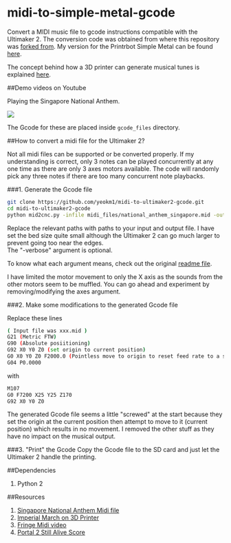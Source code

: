 # midi-to-simple-metal-gcode
Convert a MIDI music file to gcode instructions compatible with the Ultimaker 2. The conversion code was obtained from where this repository was [forked from](https://github.com/michthom/MIDI-to-CNC). My version for the Printrbot Simple Metal can be found [here](https://github.com/yeokm1/midi-to-simple-metal-gcode).

The concept behind how a 3D printer can generate musical tunes is explained [here](http://zeroinnovations.com/how-to-play-the-imperial-march-on-a-3d-printer/).

##Demo videos on Youtube

Playing the Singapore National Anthem. 

[![](http://img.youtube.com/vi/4op7vfobDcA/0.jpg)](https://www.youtube.com/watch?v=4op7vfobDcA)

The Gcode for these are placed inside ```gcode_files``` directory.

##How to convert a midi file for the Ultimaker 2?

Not all midi files can be supported or be converted properly. If my understanding is correct, only 3 notes can be played concurrently at any one time as there are only 3 axes motors available. The code will randomly pick any three notes if there are too many concurrent note playbacks. 

###1. Generate the Gcode file
```bash
git clone https://github.com/yeokm1/midi-to-ultimaker2-gcode.git
cd midi-to-ultimaker2-gcode
python mid2cnc.py -infile midi_files/national_anthem_singapore.mid -outfile gcode_files/singapore_national_anthem.gcode -machine custom -units metric -ppu 80 80 3200 -safemin 25 25 25 -safemax 170 170 170 -axes X -verbose
```
Replace the relevant paths with paths to your input and output file. I have set the bed size quite small although the Ultimaker 2 can go much larger to prevent going too near the edges.  
The "-verbose" argument is optional.

To know what each argument means, check out the original [readme file](README).

I have limited the motor movement to only the X axis as the sounds from the other motors seem to be muffled. You can go ahead and experiment by removing/modifying the axes argument.

###2. Make some modifications to the generated Gcode file

Replace these lines
```bash
( Input file was xxx.mid )
G21 (Metric FTW)
G90 (Absolute posiitioning)
G92 X0 Y0 Z0 (set origin to current position)
G0 X0 Y0 Z0 F2000.0 (Pointless move to origin to reset feed rate to a sane value)
G04 P0.0000
```
with 
```bash
M107
G0 F7200 X25 Y25 Z170
G92 X0 Y0 Z0
```

The generated Gcode file seems a little "screwed" at the start because they set the origin at the current position then attempt to move to it (current position) which results in no movement. I removed the other stuff as they have no impact on the musical output.

###3. "Print" the Gcode
Copy the Gcode file to the SD card and just let the Ultimaker 2 handle the printing.

##Dependencies
1. Python 2

##Resources
1. [Singapore National Anthem Midi file](http://www.midiworld.com/download/4159)
2. [Imperial March on 3D Printer](http://zeroinnovations.com/3dprinting/how-to-play-the-imperial-march-on-a-3d-printer.html)
3. [Fringe Midi video](http://www.youtube.com/watch?v=oOMQ1LWBasw)
4. [Portal 2 Still Alive Score](http://sebastianwolff.info/blog/2008/12/still-alive-sheet-music/)
